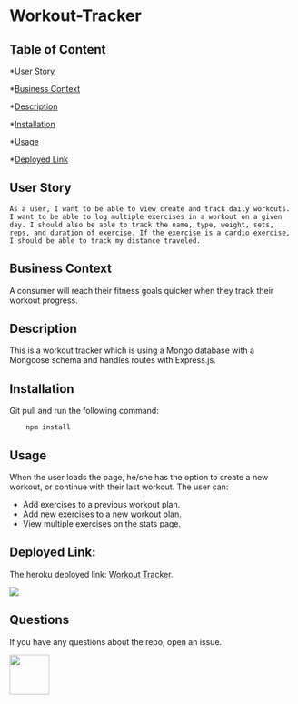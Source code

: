 # Workout-Tracker

## Table of Content

*[User Story](#User)

*[Business Context](#Business-Context)

*[Description](#Description)

*[Installation](#Installation)

*[Usage](#Usage)

*[Deployed Link](#Deployed)

## User Story

```
As a user, I want to be able to view create and track daily workouts. I want to be able to log multiple exercises in a workout on a given day. I should also be able to track the name, type, weight, sets, reps, and duration of exercise. If the exercise is a cardio exercise, I should be able to track my distance traveled.
```

## Business Context

A consumer will reach their fitness goals quicker when they track their workout progress.

## Description

This is a workout tracker which is using a Mongo database with a Mongoose schema and handles routes with Express.js.

## Installation

Git pull and run the following command:

```
    npm install
``` 

## Usage

When the user loads the page, he/she has the option to create a new workout, or continue with their last workout.
The user can:
 * Add exercises to a previous workout plan.
 * Add new exercises to a new workout plan.
 * View multiple exercises on the stats page.

## Deployed Link:

The heroku deployed link: <a href="#">Workout Tracker</a>.

![](#)

## Questions

If you have any questions about the repo, open an issue.

<img src="https://avatars0.githubusercontent.com/u/56233744?v=4" width ="70px" height="70px"> 